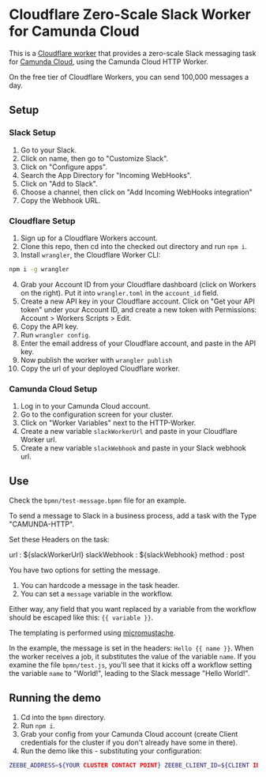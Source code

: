# Cloudflare Zero-Scale Slack Worker for Camunda Cloud

This is a [Cloudflare worker](https://developers.cloudflare.com/workers) that provides a zero-scale Slack messaging task for [Camunda Cloud](https://zeebe.io/blog/2019/09/getting-started-camunda-cloud/), using the Camunda Cloud HTTP Worker.

On the free tier of Cloudflare Workers, you can send 100,000 messages a day.

## Setup

### Slack Setup

1. Go to your Slack.
2. Click on name, then go to "Customize Slack".
3. Click on "Configure apps".
4. Search the App Directory for "Incoming WebHooks".
5. Click on "Add to Slack".
6. Choose a channel, then click on "Add Incoming WebHooks integration"
7. Copy the Webhook URL.

### Cloudflare Setup

1. Sign up for a Cloudflare Workers account.
2. Clone this repo, then cd into the checked out directory and run `npm i`.
3. Install `wrangler`, the Cloudflare Worker CLI:

```bash
npm i -g wrangler
```

4. Grab your Account ID from your Cloudflare dashboard (click on Workers on the right). Put it into `wrangler.toml` in the `account_id` field.
5. Create a new API key in your Cloudflare account. Click on "Get your API token" under your Account ID, and create a new token with Permissions: Account > Workers Scripts > Edit.
6. Copy the API key.
7. Run `wrangler config`.
8. Enter the email address of your Cloudflare account, and paste in the API key.
9. Now publish the worker with `wrangler publish`
10. Copy the url of your deployed Cloudflare worker.

### Camunda Cloud Setup

1. Log in to your Camunda Cloud account.
2. Go to the configuration screen for your cluster.
3. Click on "Worker Variables" next to the HTTP-Worker.
4. Create a new variable `slackWorkerUrl` and paste in your Cloudflare Worker url.
5. Create a new variable `slackWebhook` and paste in your Slack webhook url.

## Use

Check the `bpmn/test-message.bpmn` file for an example. 

To send a message to Slack in a business process, add a task with the Type "CAMUNDA-HTTP".

Set these Headers on the task:

url : ${slackWorkerUrl}
slackWebhook : ${slackWebhook}
method : post

You have two options for setting the message. 

1. You can hardcode a message in the task header.
2. You can set a `message` variable in the workflow.

Either way, any field that you want replaced by a variable from the workflow should be escaped like this: `{{ variable }}`.

The templating is performed using [micromustache](https://www.npmjs.com/package/micromustache).

In the example, the message is set in the headers: `Hello {{ name }}`. When the worker receives a job, it substitutes the value of the variable `name`. If you examine the file `bpmn/test.js`, you'll see that it kicks off a workflow setting the variable `name` to "World!", leading to the Slack message "Hello World!".

## Running the demo

1. Cd into the `bpmn` directory. 
2. Run `npm i`.
3. Grab your config from your Camunda Cloud account (create Client credentials for the cluster if you don't already have some in there).
4. Run the demo like this - substituting your configuration:

```bash
ZEEBE_ADDRESS=${YOUR CLUSTER CONTACT POINT} ZEEBE_CLIENT_ID=${CLIENT ID} ZEEBE_CLIENT_SECRET=${CLIENT SECRET} node index.js
```